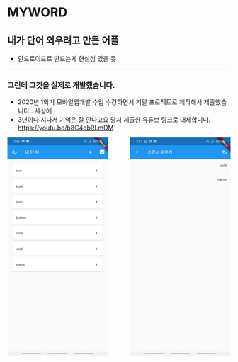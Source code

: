 # MYWORD
## 내가 단어 외우려고 만든 어플
* 안드로이드로 만드는게 현실성 있을 듯
--------
### 그런데 그것을 실제로 개발했습니다.
* 2020년 1학기 모바일앱개발 수업 수강하면서 기말 프로젝트로 제작해서 제출했습니다.. 세상에
* 3년이나 지나서 기억은 잘 안나고요 당시 제출한 유튜브 링크로 대체합니다.
https://youtu.be/b8C4obRLmDM

<img src="./img/myword1.jpeg" width="45%" align="left"/>
<img src="./img/myWord.jpeg" width="45%" align="right"/>
